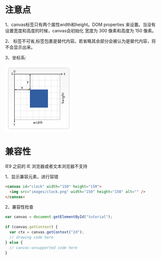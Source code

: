 # 注意点
1、canvas标签只有两个属性width和height。DOM properties 来设置。当没有设置宽度和高度的时候，canvas会初始化 宽度为 300 像素和高度为 150 像素。

2、</canvas> 标签不可省,标签包裹是替代内容。若省略其余部分会被认为是替代内容，将不会显示出来。

3、坐标系:

![url](imgs/canvas_default_grid.png)

# 兼容性
IE9 之前的 IE 浏览器或者文本浏览器不支持

1、显示兼容元素，进行容错
```html
<canvas id="clock" width="150" height="150">
  <img src="images/clock.png" width="150" height="150" alt="" /> 
</canvas>
```

2、兼容性检查
```js
var canvas = document.getElementById("tutorial");

if (canvas.getContext) {
  var ctx = canvas.getContext("2d");
  // drawing code here
} else {
  // canvas-unsupported code here
}
```

